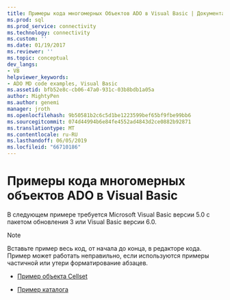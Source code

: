 ```yaml
---
title: Примеры кода многомерных Объектов ADO в Visual Basic | Документация Майкрософт
ms.prod: sql
ms.prod_service: connectivity
ms.technology: connectivity
ms.custom: ''
ms.date: 01/19/2017
ms.reviewer: ''
ms.topic: conceptual
dev_langs:
- VB
helpviewer_keywords:
- ADO MD code examples, Visual Basic
ms.assetid: bfb52e8c-cb06-47a0-931c-03b8bdb1a05a
author: MightyPen
ms.author: genemi
manager: jroth
ms.openlocfilehash: 9b50581b2c6c5d1be1223599bef65bf9fbe99bb6
ms.sourcegitcommit: 074d44994b6e84fe4552ad4843d2ce0882b92871
ms.translationtype: MT
ms.contentlocale: ru-RU
ms.lasthandoff: 06/05/2019
ms.locfileid: "66710186"
---
```

# <a name="ado-md-code-examples-in-visual-basic"></a>Примеры кода многомерных объектов ADO в Visual Basic
В следующем примере требуется Microsoft Visual Basic версии 5.0 с пакетом обновления 3 или Visual Basic версии 6.0.  
  
> [!NOTE]
>  Вставьте пример весь код, от начала до конца, в редакторе кода. Пример может работать неправильно, если используются примеры частичной или утери форматирование абзацев.  
  
-   [Пример объекта Cellset](../../../ado/reference/ado-md-api/cellset-example-vb.md)  
  
-   [Пример каталога](../../../ado/reference/ado-md-api/catalog-example-vb.md)

